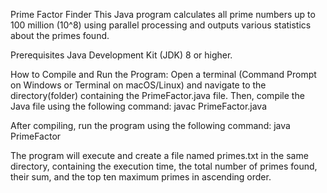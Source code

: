 Prime Factor Finder
This Java program calculates all prime numbers up to 100 million (10^8) using parallel processing and outputs various statistics about the primes found.

Prerequisites
Java Development Kit (JDK) 8 or higher.

How to Compile and Run the Program:
Open a terminal (Command Prompt on Windows or Terminal on macOS/Linux) and navigate to the directory(folder) containing the PrimeFactor.java file. Then, compile the Java file using the following command:
javac PrimeFactor.java

After compiling, run the program using the following command:
java PrimeFactor

The program will execute and create a file named primes.txt in the same directory, containing the execution time, the total number of primes found, their sum, and the top ten maximum primes in ascending order.
